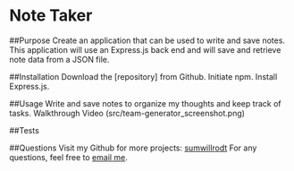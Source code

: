 # Note Taker

##Purpose
Create an application that can be used to write and save notes. This application will use an Express.js back end and will save and retrieve note data from a JSON file.

##Installation
Download the [repository] from Github. Initiate npm. Install Express.js.

##Usage
Write and save notes to organize my thoughts and keep track of tasks.
Walkthrough Video (src/team-generator_screenshot.png)

##Tests


##Questions
Visit my Github for more projects: [sumwillrodt](https://github.com/sumwillrodt/) For any questions, feel free to [email me](mailto:87799429+sumwillrodt@users.noreply.github.com).